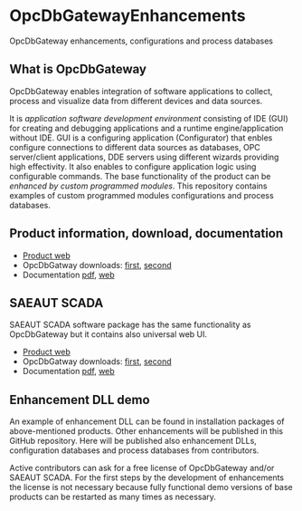 # OpcDbGatewayEnhancements

OpcDbGateway enhancements, configurations and process databases

## What is OpcDbGateway

OpcDbGateway enables integration of software applications to collect, process and visualize data from different devices and data sources.

It is *application software development environment* consisting of IDE (GUI) for creating and debugging applications and a runtime engine/application without IDE. GUI is a configuring application (Configurator) that enbles configure connections to different data sources as databases, OPC server/client applications, DDE servers using different wizards providing high effectivity. It also enables to configure application logic using configurable commands. The base functionality of the product can be *enhanced by custom programmed modules*. This repository contains examples of custom programmed modules configurations and process databases.

## Product information, download, documentation

* [Product web](http://www.saeautom.sk/en/products/opcdbgateway/)
* OpcDbGatway downloads: [first](http://www.saeautom.sk/download/products/opcgway/OpcDbGateway_Setup.zip),
  [second](http://www.sae-automation.dtadsl.sk/products/opcgway/OpcDbGateway_Setup.zip)
* Documentation [pdf](http://www.saeautom.sk/download/help/opcdbgateway_en.pdf), [web](http://home.gts.sk/saeautomation/help/opcdbgateway/index.html)

## SAEAUT SCADA

SAEAUT SCADA software package has the same functionality as OpcDbGateway but it contains also universal web UI.

* [Product web](http://www.saeautom.sk/sk/products/scada)
* OpcDbGatway downloads: [first](http://www.saeautom.sk/download/products/opcgway/SAEAUT_SCADA_Setup.zip),
  [second](http://home.gts.sk/saeautomation/products/opcdbgw/SAEAUT_SCADA_Setup.zip)
* Documentation [pdf](http://www.saeautom.sk/download/help/SaeautScadaHelp.pdf), [web](http://home.gts.sk/saeautomation/help/saeautscada2/index.html)

## Enhancement DLL demo

An example of enhancement DLL can be found in installation packages of above-mentioned products. Other enhancements will be published in this GitHub repository. Here will be published also enhancement DLLs, configuration databases and process databases from contributors.

Active contributors can ask for a free license of OpcDbGateway and/or SAEAUT SCADA. For the first steps by the development of enhancements the license is not necessary because fully functional demo versions of base products can be restarted as many times as necessary.